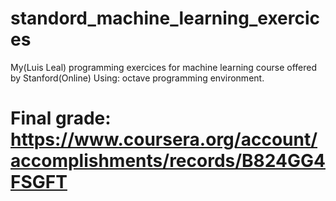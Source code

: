 # standord_machine_learning_exercices
My(Luis Leal) programming exercices for machine learning course offered by Stanford(Online)
Using: octave programming environment.

# Final grade: https://www.coursera.org/account/accomplishments/records/B824GG4FSGFT
